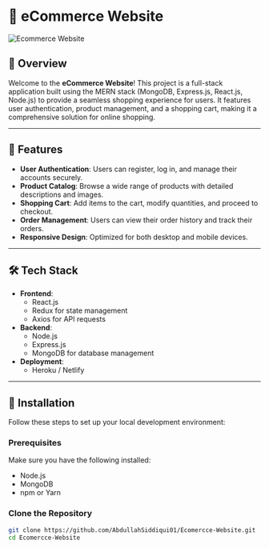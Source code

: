 # 🛒 eCommerce Website

![Ecommerce Website](https://via.placeholder.com/800x400.png?text=Ecommerce+Website+Screenshot)

## 🌟 Overview

Welcome to the **eCommerce Website**! This project is a full-stack application built using the MERN stack (MongoDB, Express.js, React.js, Node.js) to provide a seamless shopping experience for users. It features user authentication, product management, and a shopping cart, making it a comprehensive solution for online shopping.

---

## 🚀 Features

- **User Authentication**: Users can register, log in, and manage their accounts securely.
- **Product Catalog**: Browse a wide range of products with detailed descriptions and images.
- **Shopping Cart**: Add items to the cart, modify quantities, and proceed to checkout.
- **Order Management**: Users can view their order history and track their orders.
- **Responsive Design**: Optimized for both desktop and mobile devices.

---

## 🛠 Tech Stack

- **Frontend**: 
  - React.js
  - Redux for state management
  - Axios for API requests
- **Backend**: 
  - Node.js
  - Express.js
  - MongoDB for database management
- **Deployment**: 
  - Heroku / Netlify

---

## 📖 Installation

Follow these steps to set up your local development environment:

### Prerequisites

Make sure you have the following installed:

- Node.js
- MongoDB
- npm or Yarn

### Clone the Repository

```bash
git clone https://github.com/AbdullahSiddiqui01/Ecomercce-Website.git
cd Ecomercce-Website
